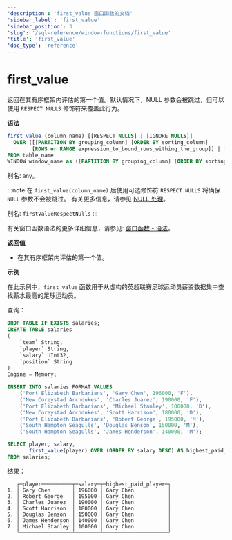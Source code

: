 ```yaml
---
'description': 'first_value 窗口函数的文档'
'sidebar_label': 'first_value'
'sidebar_position': 3
'slug': '/sql-reference/window-functions/first_value'
'title': 'first_value'
'doc_type': 'reference'
---
```



# first_value

返回在其有序框架内评估的第一个值。默认情况下，NULL 参数会被跳过，但可以使用 `RESPECT NULLS` 修饰符来覆盖此行为。

**语法**

```sql
first_value (column_name) [[RESPECT NULLS] | [IGNORE NULLS]]
  OVER ([[PARTITION BY grouping_column] [ORDER BY sorting_column] 
        [ROWS or RANGE expression_to_bound_rows_withing_the_group]] | [window_name])
FROM table_name
WINDOW window_name as ([PARTITION BY grouping_column] [ORDER BY sorting_column])
```

别名: `any`。

:::note
在 `first_value(column_name)` 后使用可选修饰符 `RESPECT NULLS` 将确保 `NULL` 参数不会被跳过。
有关更多信息，请参见 [NULL 处理](../aggregate-functions/index.md/#null-processing)。

别名: `firstValueRespectNulls`
:::

有关窗口函数语法的更多详细信息，请参见: [窗口函数 - 语法](./index.md/#syntax)。

**返回值**

- 在其有序框架内评估的第一个值。

**示例**

在此示例中，`first_value` 函数用于从虚构的英超联赛足球运动员薪资数据集中查找薪水最高的足球运动员。

查询：

```sql
DROP TABLE IF EXISTS salaries;
CREATE TABLE salaries
(
    `team` String,
    `player` String,
    `salary` UInt32,
    `position` String
)
Engine = Memory;

INSERT INTO salaries FORMAT VALUES
    ('Port Elizabeth Barbarians', 'Gary Chen', 196000, 'F'),
    ('New Coreystad Archdukes', 'Charles Juarez', 190000, 'F'),
    ('Port Elizabeth Barbarians', 'Michael Stanley', 100000, 'D'),
    ('New Coreystad Archdukes', 'Scott Harrison', 180000, 'D'),
    ('Port Elizabeth Barbarians', 'Robert George', 195000, 'M'),
    ('South Hampton Seagulls', 'Douglas Benson', 150000, 'M'),
    ('South Hampton Seagulls', 'James Henderson', 140000, 'M');
```

```sql
SELECT player, salary, 
       first_value(player) OVER (ORDER BY salary DESC) AS highest_paid_player
FROM salaries;
```

结果：

```response
   ┌─player──────────┬─salary─┬─highest_paid_player─┐
1. │ Gary Chen       │ 196000 │ Gary Chen           │
2. │ Robert George   │ 195000 │ Gary Chen           │
3. │ Charles Juarez  │ 190000 │ Gary Chen           │
4. │ Scott Harrison  │ 180000 │ Gary Chen           │
5. │ Douglas Benson  │ 150000 │ Gary Chen           │
6. │ James Henderson │ 140000 │ Gary Chen           │
7. │ Michael Stanley │ 100000 │ Gary Chen           │
   └─────────────────┴────────┴─────────────────────┘
```

